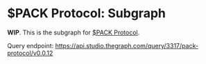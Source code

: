 # $PACK Protocol: Subgraph

**WIP**. This is the subgraph for [$PACK Protocol](https://github.com/nftlabs/pack-protocol). 

Query endpoint: https://api.studio.thegraph.com/query/3317/pack-protocol/v0.0.12